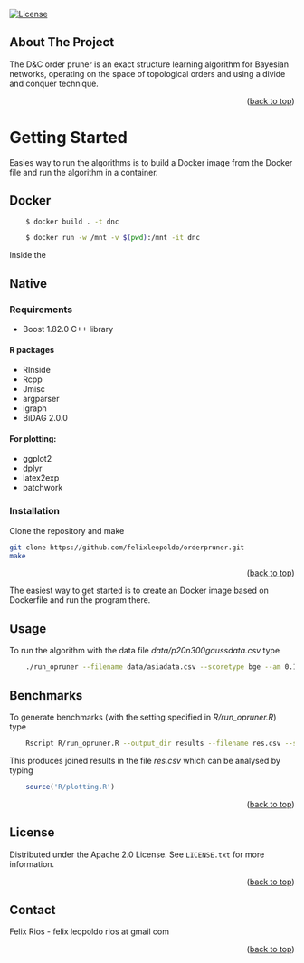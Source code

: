 <div id="top"></div>
<!--
*** Thanks for checking out the Best-README-Template. If you have a suggestion
*** that would make this better, please fork the repo and create a pull request
*** or simply open an issue with the tag "enhancement".
*** Don't forget to give the project a star!
*** Thanks again! Now go create something AMAZING! :D
-->


[![License](https://img.shields.io/badge/License-Apache_2.0-blue.svg)](https://opensource.org/licenses/Apache-2.0)


<!-- ABOUT THE PROJECT -->
## About The Project

The D&C order pruner is an exact structure learning algorithm for Bayesian networks, operating on the space of topological orders and using a divide and conquer technique.

<p align="right">(<a href="#top">back to top</a>)</p>


<!-- GETTING STARTED -->
# Getting Started

 
Easies way to run the algorithms is to build a Docker image from the Docker file and run the algorithm in a container.

## Docker

```bash
    $ docker build . -t dnc
```

```bash
    $ docker run -w /mnt -v $(pwd):/mnt -it dnc
```
Inside the 

## Native

### Requirements

- Boost 1.82.0 C++ library

#### R packages
- RInside
- Rcpp
- Jmisc
- argparser
- igraph
- BiDAG 2.0.0

#### For plotting:
- ggplot2
- dplyr
- latex2exp
- patchwork

### Installation


Clone the repository and make

   ```sh
   git clone https://github.com/felixleopoldo/orderpruner.git
   make
   ```

<p align="right">(<a href="#top">back to top</a>)</p>
The easiest way to get started is to create an Docker image based on Dockerfile and run the program there.


<!-- USAGE EXAMPLES -->
## Usage

To run the algorithm with the data file *data/p20n300gaussdata.csv* type
```sh
    ./run_opruner --filename data/asiadata.csv --scoretype bge --am 0.1 --aw NULL
```


## Benchmarks 
To generate benchmarks (with the setting specified in *R/run_opruner.R*) type

```sh
    Rscript R/run_opruner.R --output_dir results --filename res.csv --seeds_from 1 --seeds_to 5
```

This produces joined results in the file *res.csv* which can be analysed by typing
```R
    source('R/plotting.R')
```


<p align="right">(<a href="#top">back to top</a>)</p>



<!-- LICENSE -->
## License

Distributed under the Apache 2.0 License. See `LICENSE.txt` for more information.

<p align="right">(<a href="#top">back to top</a>)</p>



<!-- CONTACT -->
## Contact

Felix Rios - felix leopoldo rios at gmail com

<p align="right">(<a href="#top">back to top</a>)</p>




<!-- MARKDOWN LINKS & IMAGES -->
<!-- https://www.markdownguide.org/basic-syntax/#reference-style-links -->
[contributors-shield]: https://img.shields.io/github/contributors/othneildrew/Best-README-Template.svg?style=for-the-badge
[contributors-url]: https://github.com/othneildrew/Best-README-Template/graphs/contributors
[forks-shield]: https://img.shields.io/github/forks/othneildrew/Best-README-Template.svg?style=for-the-badge
[forks-url]: https://github.com/othneildrew/Best-README-Template/network/members
[stars-shield]: https://img.shields.io/github/stars/othneildrew/Best-README-Template.svg?style=for-the-badge
[stars-url]: https://github.com/othneildrew/Best-README-Template/stargazers
[issues-shield]: https://img.shields.io/github/issues/othneildrew/Best-README-Template.svg?style=for-the-badge
[issues-url]: https://github.com/othneildrew/Best-README-Template/issues
[license-shield]: https://img.shields.io/github/license/othneildrew/Best-README-Template.svg?style=for-the-badge
[license-url]: https://github.com/othneildrew/Best-README-Template/blob/master/LICENSE.txt
[linkedin-shield]: https://img.shields.io/badge/-LinkedIn-black.svg?style=for-the-badge&logo=linkedin&colorB=555
